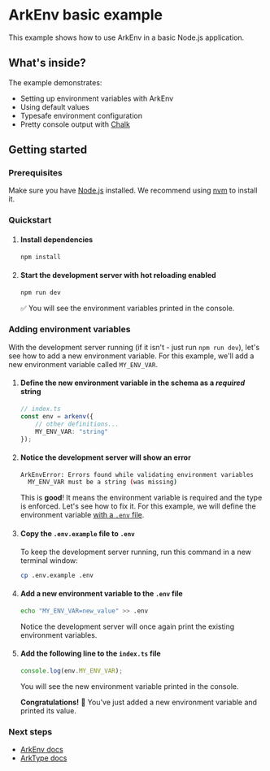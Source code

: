 # ArkEnv basic example

This example shows how to use ArkEnv in a basic Node.js application.


## What's inside?

The example demonstrates:
- Setting up environment variables with ArkEnv
- Using default values
- Typesafe environment configuration
- Pretty console output with [Chalk](https://github.com/chalk/chalk)

## Getting started

### Prerequisites

Make sure you have [Node.js](https://nodejs.org) installed. We recommend using [nvm](https://github.com/nvm-sh/nvm) to install it.

### Quickstart

1. #### Install dependencies
    ```bash
    npm install
    ```

2. #### Start the development server with hot reloading enabled
    ```bash
    npm run dev
    ```
    :white_check_mark: You will see the environment variables printed in the console.

### Adding environment variables

With the development server running (if it isn't - just run `npm run dev`), let's see how to add a new environment variable. For this example, we'll add a new environment variable called `MY_ENV_VAR`.

1. #### Define the new environment variable in the schema as a _required_ string
    ```typescript
    // index.ts
    const env = arkenv({
        // other definitions...
        MY_ENV_VAR: "string"
    });
    ```

2. #### Notice the development server will show an error
    ```bash
    ArkEnvError: Errors found while validating environment variables
      MY_ENV_VAR must be a string (was missing)
    ```
    This is **good**! It means the environment variable is required and the type is enforced. Let's see how to fix it. For this example, we will define the environment variable [with a `.env` file](https://arkenv.vercel.app/docs/guides/environment-configuration#using-env-files).

3. #### Copy the `.env.example` file to `.env`
   
    To keep the development server running, run this command in a new terminal window:
    ```bash
    cp .env.example .env
    ```

4. #### Add a new environment variable to the `.env` file
    ```bash
    echo "MY_ENV_VAR=new_value" >> .env
    ```
    
    Notice the development server will once again print the existing environment variables.

5. #### Add the following line to the `index.ts` file
    ```typescript
    console.log(env.MY_ENV_VAR);
    ```
    You will see the new environment variable printed in the console.
    
    **Congratulations!** :tada: You've just added a new environment variable and printed its value.

### Next steps

- [ArkEnv docs](https://arkenv.vercel.app/)
- [ArkType docs](https://arktype.io/)